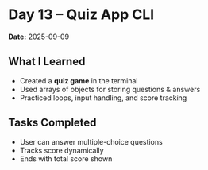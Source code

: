 # Day 13 – Quiz App CLI

**Date:** 2025-09-09  

## What I Learned
- Created a **quiz game** in the terminal  
- Used arrays of objects for storing questions & answers  
- Practiced loops, input handling, and score tracking  

## Tasks Completed
- User can answer multiple-choice questions  
- Tracks score dynamically  
- Ends with total score shown
